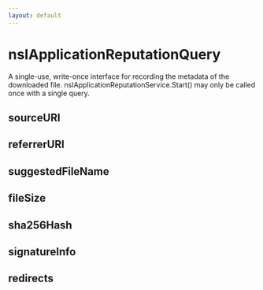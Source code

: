 ```yaml
---
layout: default
---
```


# nsIApplicationReputationQuery #

A single-use, write-once interface for recording the metadata of the
downloaded file. nsIApplicationReputationService.Start() may only be called
once with a single query.


## sourceURI ##

## referrerURI ##

## suggestedFileName ##

## fileSize ##

## sha256Hash ##

## signatureInfo ##

## redirects ##

